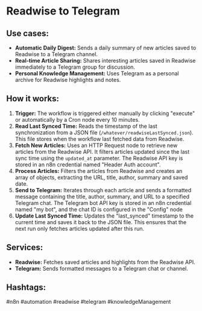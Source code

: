 # Readwise to Telegram

## Use cases:

*   **Automatic Daily Digest:** Sends a daily summary of new articles saved to Readwise to a Telegram channel.
*   **Real-time Article Sharing:** Shares interesting articles saved in Readwise immediately to a Telegram group for discussion.
*   **Personal Knowledge Management:** Uses Telegram as a personal archive for Readwise highlights and notes.

## How it works:

1.  **Trigger:** The workflow is triggered either manually by clicking "execute" or automatically by a Cron node every 10 minutes.
2.  **Read Last Synced Time:** Reads the timestamp of the last synchronization from a JSON file (`/whatever/readwiseLastSynced.json`). This file stores when the workflow last fetched data from Readwise.
3.  **Fetch New Articles:** Uses an HTTP Request node to retrieve new articles from the Readwise API. It filters articles updated since the last sync time using the `updated_at` parameter. The Readwise API key is stored in an n8n credential named "Header Auth account".
4.  **Process Articles:** Filters the articles from Readwise and creates an array of objects, extracting the URL, title, author, summary and saved date.
5.  **Send to Telegram:** Iterates through each article and sends a formatted message containing the title, author, summary, and URL to a specified Telegram chat. The Telegram bot API key is stored in an n8n credential named "my bot", and the chat ID is configured in the "Config" node
6.  **Update Last Synced Time:** Updates the "last_synced" timestamp to the current time and saves it back to the JSON file. This ensures that the next run only fetches articles updated after this run.

## Services:

*   **Readwise:** Fetches saved articles and highlights from the Readwise API.
*   **Telegram:** Sends formatted messages to a Telegram chat or channel.

## Hashtags:

#n8n #automation #readwise #telegram #knowledgeManagement
